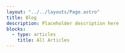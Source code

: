 ```yaml
---
layout: "../../layouts/Page.astro"
title: Blog
description: Placeholder description here
blocks:
  - type: articles
    title: All Articles
---
```

